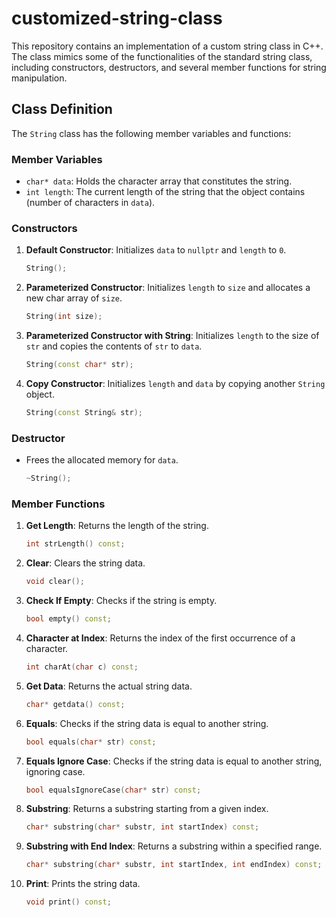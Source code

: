 # customized-string-class

This repository contains an implementation of a custom string class in C++. The class mimics some of the functionalities of the standard string class, including constructors, destructors, and several member functions for string manipulation.

## Class Definition

The `String` class has the following member variables and functions:

### Member Variables

- `char* data`: Holds the character array that constitutes the string.
- `int length`: The current length of the string that the object contains (number of characters in `data`).

### Constructors

1. **Default Constructor**: Initializes `data` to `nullptr` and `length` to `0`.
    ```cpp
    String();
    ```

2. **Parameterized Constructor**: Initializes `length` to `size` and allocates a new char array of `size`.
    ```cpp
    String(int size);
    ```

3. **Parameterized Constructor with String**: Initializes `length` to the size of `str` and copies the contents of `str` to `data`.
    ```cpp
    String(const char* str);
    ```

4. **Copy Constructor**: Initializes `length` and `data` by copying another `String` object.
    ```cpp
    String(const String& str);
    ```

### Destructor

- Frees the allocated memory for `data`.
    ```cpp
    ~String();
    ```

### Member Functions

1. **Get Length**: Returns the length of the string.
    ```cpp
    int strLength() const;
    ```

2. **Clear**: Clears the string data.
    ```cpp
    void clear();
    ```

3. **Check If Empty**: Checks if the string is empty.
    ```cpp
    bool empty() const;
    ```

4. **Character at Index**: Returns the index of the first occurrence of a character.
    ```cpp
    int charAt(char c) const;
    ```

5. **Get Data**: Returns the actual string data.
    ```cpp
    char* getdata() const;
    ```

6. **Equals**: Checks if the string data is equal to another string.
    ```cpp
    bool equals(char* str) const;
    ```

7. **Equals Ignore Case**: Checks if the string data is equal to another string, ignoring case.
    ```cpp
    bool equalsIgnoreCase(char* str) const;
    ```

8. **Substring**: Returns a substring starting from a given index.
    ```cpp
    char* substring(char* substr, int startIndex) const;
    ```

9. **Substring with End Index**: Returns a substring within a specified range.
    ```cpp
    char* substring(char* substr, int startIndex, int endIndex) const;
    ```

10. **Print**: Prints the string data.
    ```cpp
    void print() const;
    ```
